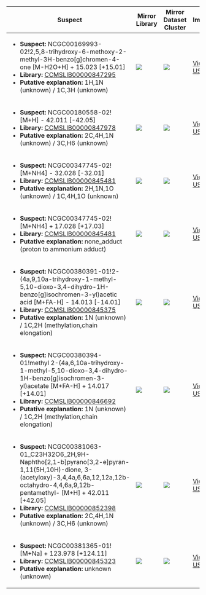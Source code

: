 Suspect | Mirror Library | Mirror Dataset Cluster | Image
--- | --- | --- | ---
<ul><li><b>Suspect:</b> NCGC00169993-02!2,5,8-trihydroxy-6-methoxy-2-methyl-3H-benzo[g]chromen-4-one [M-H2O+H] +  15.023 [+15.01]</li><li><b>Library:</b> [CCMSLIB00000847295](https://gnps.ucsd.edu/ProteoSAFe/gnpslibraryspectrum.jsp?SpectrumID=CCMSLIB00000847295)</li><li><b>Putative explanation:</b> 1H,1N (unknown) / 1C,3H (unknown)</li></ul> | ![](https://metabolomics-usi.ucsd.edu/svg/mirror?usi1=mzspec:MSV000078659:1052014__ANKL_47_ANKL1477_POS_Network.mgf:scan:729&usi2=mzspec:GNPSLIBRARY:CCMSLIB00000847295&mz_min=50&mz_max=500) | ![](https://metabolomics-usi.ucsd.edu/svg/mirror?usi1=mzspec:MSV000078659:1052014__ANKL_47_ANKL1477_POS_Network.mgf:scan:729&usi2=mzspec:MSV000084314:MSV000078659.mgf:scan:7002&mz_min=50&mz_max=500) | [View USI](https://metabolomics-usi.ucsd.edu/svg/?usi=mzspec:MSV000078659:1052014__ANKL_47_ANKL1477_POS_Network.mgf:scan:729&mz_min=50&mz_max=500)
<ul><li><b>Suspect:</b> NCGC00180558-02! [M+H] -  42.011 [-42.05]</li><li><b>Library:</b> [CCMSLIB00000847978](https://gnps.ucsd.edu/ProteoSAFe/gnpslibraryspectrum.jsp?SpectrumID=CCMSLIB00000847978)</li><li><b>Putative explanation:</b> 2C,4H,1N (unknown) / 3C,H6 (unknown)</li></ul> | ![](https://metabolomics-usi.ucsd.edu/svg/mirror?usi1=mzspec:MSV000080554:A2_RA2_01_7937.mzML:scan:742&usi2=mzspec:GNPSLIBRARY:CCMSLIB00000847978&mz_min=50&mz_max=500) | ![](https://metabolomics-usi.ucsd.edu/svg/mirror?usi1=mzspec:MSV000080554:A2_RA2_01_7937.mzML:scan:742&usi2=mzspec:MSV000084314:MSV000080554.mgf:scan:55125&mz_min=50&mz_max=500) | [View USI](https://metabolomics-usi.ucsd.edu/svg/?usi=mzspec:MSV000080554:A2_RA2_01_7937.mzML:scan:742&mz_min=50&mz_max=500)
<ul><li><b>Suspect:</b> NCGC00347745-02! [M+NH4] -  32.028 [-32.01]</li><li><b>Library:</b> [CCMSLIB00000845481](https://gnps.ucsd.edu/ProteoSAFe/gnpslibraryspectrum.jsp?SpectrumID=CCMSLIB00000845481)</li><li><b>Putative explanation:</b> 2H,1N,1O (unknown) / 1C,4H,1O (unknown)</li></ul> | ![](https://metabolomics-usi.ucsd.edu/svg/mirror?usi1=mzspec:MSV000080961:Mix_NIH21-24_Standard_MS1_17K_TOP8_C1.mzML:scan:4070&usi2=mzspec:GNPSLIBRARY:CCMSLIB00000845481&mz_min=50&mz_max=500) | ![](https://metabolomics-usi.ucsd.edu/svg/mirror?usi1=mzspec:MSV000080961:Mix_NIH21-24_Standard_MS1_17K_TOP8_C1.mzML:scan:4070&usi2=mzspec:MSV000084314:MSV000080961.mgf:scan:28430&mz_min=50&mz_max=500) | [View USI](https://metabolomics-usi.ucsd.edu/svg/?usi=mzspec:MSV000080961:Mix_NIH21-24_Standard_MS1_17K_TOP8_C1.mzML:scan:4070&mz_min=50&mz_max=500)
<ul><li><b>Suspect:</b> NCGC00347745-02! [M+NH4] +  17.028 [+17.03]</li><li><b>Library:</b> [CCMSLIB00000845481](https://gnps.ucsd.edu/ProteoSAFe/gnpslibraryspectrum.jsp?SpectrumID=CCMSLIB00000845481)</li><li><b>Putative explanation:</b> none_adduct (proton to ammonium adduct)</li></ul> | ![](https://metabolomics-usi.ucsd.edu/svg/mirror?usi1=mzspec:MSV000080961:Mix_NIH21-24_Standard_MS1_17K_TOP8_C1.mzML:scan:3708&usi2=mzspec:GNPSLIBRARY:CCMSLIB00000845481&mz_min=50&mz_max=500) | ![](https://metabolomics-usi.ucsd.edu/svg/mirror?usi1=mzspec:MSV000080961:Mix_NIH21-24_Standard_MS1_17K_TOP8_C1.mzML:scan:3708&usi2=mzspec:MSV000084314:MSV000080961.mgf:scan:28430&mz_min=50&mz_max=500) | [View USI](https://metabolomics-usi.ucsd.edu/svg/?usi=mzspec:MSV000080961:Mix_NIH21-24_Standard_MS1_17K_TOP8_C1.mzML:scan:3708&mz_min=50&mz_max=500)
<ul><li><b>Suspect:</b> NCGC00380391-01!2-(4a,9,10a-trihydroxy-1-methyl-5,10-dioxo-3,4-dihydro-1H-benzo[g]isochromen-3-yl)acetic acid [M+FA-H] -  14.013 [-14.01]</li><li><b>Library:</b> [CCMSLIB00000845375](https://gnps.ucsd.edu/ProteoSAFe/gnpslibraryspectrum.jsp?SpectrumID=CCMSLIB00000845375)</li><li><b>Putative explanation:</b> 1N (unknown) / 1C,2H (methylation,chain elongation)</li></ul> | ![](https://metabolomics-usi.ucsd.edu/svg/mirror?usi1=mzspec:MSV000080500:A5_RA5_01_2967.mzML:scan:296&usi2=mzspec:GNPSLIBRARY:CCMSLIB00000845375&mz_min=50&mz_max=500) | ![](https://metabolomics-usi.ucsd.edu/svg/mirror?usi1=mzspec:MSV000080500:A5_RA5_01_2967.mzML:scan:296&usi2=mzspec:MSV000084314:MSV000080500.mgf:scan:53&mz_min=50&mz_max=500) | [View USI](https://metabolomics-usi.ucsd.edu/svg/?usi=mzspec:MSV000080500:A5_RA5_01_2967.mzML:scan:296&mz_min=50&mz_max=500)
<ul><li><b>Suspect:</b> NCGC00380394-01!methyl 2-(4a,6,10a-trihydroxy-1-methyl-5,10-dioxo-3,4-dihydro-1H-benzo[g]isochromen-3-yl)acetate [M+FA-H] +  14.017 [+14.01]</li><li><b>Library:</b> [CCMSLIB00000846692](https://gnps.ucsd.edu/ProteoSAFe/gnpslibraryspectrum.jsp?SpectrumID=CCMSLIB00000846692)</li><li><b>Putative explanation:</b> 1N (unknown) / 1C,2H (methylation,chain elongation)</li></ul> | ![](https://metabolomics-usi.ucsd.edu/svg/mirror?usi1=mzspec:MSV000080500:A4_RA4_01_2966.mzML:scan:218&usi2=mzspec:GNPSLIBRARY:CCMSLIB00000846692&mz_min=50&mz_max=500) | ![](https://metabolomics-usi.ucsd.edu/svg/mirror?usi1=mzspec:MSV000080500:A4_RA4_01_2966.mzML:scan:218&usi2=mzspec:MSV000084314:MSV000080500.mgf:scan:68&mz_min=50&mz_max=500) | [View USI](https://metabolomics-usi.ucsd.edu/svg/?usi=mzspec:MSV000080500:A4_RA4_01_2966.mzML:scan:218&mz_min=50&mz_max=500)
<ul><li><b>Suspect:</b> NCGC00381063-01_C23H32O6_2H,9H-Naphtho[2,1-b]pyrano[3,2-e]pyran-1,11(5H,10H)-dione, 3-(acetyloxy)-3,4,4a,6,6a,12,12a,12b-octahydro-4,4,6a,9,12b-pentamethyl- [M+H] +  42.011 [+42.05]</li><li><b>Library:</b> [CCMSLIB00000852398](https://gnps.ucsd.edu/ProteoSAFe/gnpslibraryspectrum.jsp?SpectrumID=CCMSLIB00000852398)</li><li><b>Putative explanation:</b> 2C,4H,1N (unknown) / 3C,H6 (unknown)</li></ul> | ![](https://metabolomics-usi.ucsd.edu/svg/mirror?usi1=mzspec:MSV000080554:A2_RA2_01_7937.mzML:scan:652&usi2=mzspec:GNPSLIBRARY:CCMSLIB00000852398&mz_min=50&mz_max=500) | ![](https://metabolomics-usi.ucsd.edu/svg/mirror?usi1=mzspec:MSV000080554:A2_RA2_01_7937.mzML:scan:652&usi2=mzspec:MSV000084314:MSV000080554.mgf:scan:58971&mz_min=50&mz_max=500) | [View USI](https://metabolomics-usi.ucsd.edu/svg/?usi=mzspec:MSV000080554:A2_RA2_01_7937.mzML:scan:652&mz_min=50&mz_max=500)
<ul><li><b>Suspect:</b> NCGC00381365-01! [M+Na] + 123.978 [+124.11]</li><li><b>Library:</b> [CCMSLIB00000845323](https://gnps.ucsd.edu/ProteoSAFe/gnpslibraryspectrum.jsp?SpectrumID=CCMSLIB00000845323)</li><li><b>Putative explanation:</b> unknown (unknown)</li></ul> | ![](https://metabolomics-usi.ucsd.edu/svg/mirror?usi1=mzspec:MSV000080554:E7_GE7_01_8081.mzML:scan:549&usi2=mzspec:GNPSLIBRARY:CCMSLIB00000845323&mz_min=50&mz_max=500) | ![](https://metabolomics-usi.ucsd.edu/svg/mirror?usi1=mzspec:MSV000080554:E7_GE7_01_8081.mzML:scan:549&usi2=mzspec:MSV000084314:MSV000080554.mgf:scan:50916&mz_min=50&mz_max=500) | [View USI](https://metabolomics-usi.ucsd.edu/svg/?usi=mzspec:MSV000080554:E7_GE7_01_8081.mzML:scan:549&mz_min=50&mz_max=500)